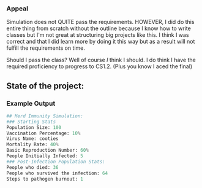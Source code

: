 ### Appeal
Simulation does not QUITE pass the requirements. HOWEVER, I did do this entire thing from scratch without the outline because I know how to write classes but I'm not great at structuring big projects like this. I think I was correct and that I did learn more by doing it this way but as a result will not fulfill the requirements on time. 

Should I pass the class? Well of course *I* think I should. I do think I have the required proficiency to progress to CS1.2. (Plus you know I aced the final)

## State of the project:
### Example Output
``` python
## Herd Immunity Simulation:
### Starting Stats
Population Size: 100
Vaccination Percentage: 10%
Virus Name: cooties
Mortality Rate: 40%
Basic Reproduction Number: 60%
People Initially Infected: 5
### Post-Infection Population Stats:
People who died: 36
People who survived the infection: 64
Steps to pathogen burnout: 1
```